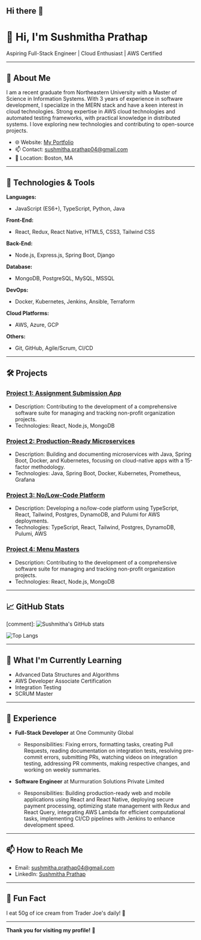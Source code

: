 ## Hi there 👋

<!--
**SushmithaPrathap/SushmithaPrathap** is a ✨ _special_ ✨ repository because its `README.md` (this file) appears on your GitHub profile.

Here are some ideas to get you started:

- 🔭 I’m currently working on ...
- 🌱 I’m currently learning ...
- 👯 I’m looking to collaborate on ...
- 🤔 I’m looking for help with ...
- 💬 Ask me about ...
- 📫 How to reach me: ...
- 😄 Pronouns: ...
- ⚡ Fun fact: ...
-->

# 👋 Hi, I'm Sushmitha Prathap

Aspiring Full-Stack Engineer | Cloud Enthusiast | AWS Certified

---

## 🚀 About Me

I am a recent graduate from Northeastern University with a Master of Science in Information Systems. With 3 years of experience in software development, I specialize in the MERN stack and have a keen interest in cloud technologies. 
Strong expertise in AWS cloud technologies and automated testing frameworks, with practical knowledge in distributed systems. I love exploring new technologies and contributing to open-source projects.

- 🌐 Website: [My Portfolio](http://your-portfolio-link.com)
- 📫 Contact: sushmitha.prathap04@gmail.com
- 📍 Location: Boston, MA

---

## 🔧 Technologies & Tools

**Languages:**
- JavaScript (ES6+), TypeScript, Python, Java

**Front-End:**
- React, Redux, React Native, HTML5, CSS3, Tailwind CSS

**Back-End:**
- Node.js, Express.js, Spring Boot, Django

**Database:**
- MongoDB, PostgreSQL, MySQL, MSSQL

**DevOps:**
- Docker, Kubernetes, Jenkins, Ansible, Terraform

**Cloud Platforms:**
- AWS, Azure, GCP

**Others:**
- Git, GitHub, Agile/Scrum, CI/CD

---

## 🛠️ Projects

### [Project 1: Assignment Submission App](https://github.com/SushmithaPrathap/webapp)
- Description: Contributing to the development of a comprehensive software suite for managing and tracking non-profit organization projects.
- Technologies: React, Node.js, MongoDB

### [Project 2: Production-Ready Microservices]()
- Description: Building and documenting microservices with Java, Spring Boot, Docker, and Kubernetes, focusing on cloud-native apps with a 15-factor methodology.
- Technologies: Java, Spring Boot, Docker, Kubernetes, Prometheus, Grafana

### [Project 3: No/Low-Code Platform](http://github-link-to-project-3)
- Description: Developing a no/low-code platform using TypeScript, React, Tailwind, Postgres, DynamoDB, and Pulumi for AWS deployments.
- Technologies: TypeScript, React, Tailwind, Postgres, DynamoDB, Pulumi, AWS

### [Project 4: Menu Masters](https://github.com/SushmithaPrathap/MenuMasters)
- Description: Contributing to the development of a comprehensive software suite for managing and tracking non-profit organization projects.
- Technologies: React, Node.js, MongoDB


---

## 📈 GitHub Stats

[comment]: ![Sushmitha's GitHub stats](https://github-readme-stats.vercel.app/api?username=SushmithaPrathap&show_icons=true&theme=radical)

![Top Langs](https://github-readme-stats.vercel.app/api/top-langs/?username=SushmithaPrathap&layout=compact&theme=radical)

---

## 🌱 What I'm Currently Learning

- Advanced Data Structures and Algorithms
- AWS Developer Associate Certification
- Integration Testing
- SCRUM Master

---

## 💼 Experience

- **Full-Stack Developer** at One Community Global
  - Responsibilities: Fixing errors, formatting tasks, creating Pull Requests, reading documentation on integration tests, resolving pre-commit errors, submitting PRs, watching videos on integration testing, addressing PR comments, making respective changes, and working on weekly summaries.

- **Software Engineer** at Murmuration Solutions Private Limited
  - Responsibilities: Building production-ready web and mobile applications using React and React Native, deploying secure payment processing, optimizing state management with Redux and React Query, integrating AWS Lambda for efficient computational tasks, implementing CI/CD pipelines with Jenkins to enhance development speed.
---

## 📫 How to Reach Me

- Email: sushmitha.prathap04@gmail.com
- LinkedIn: [Sushmitha Prathap](http://linkedin.com/in/sushmitha-prathap)

---

## 🌟 Fun Fact

I eat 50g of ice cream from Trader Joe's daily! 🍦

---

**Thank you for visiting my profile!** 🙏
